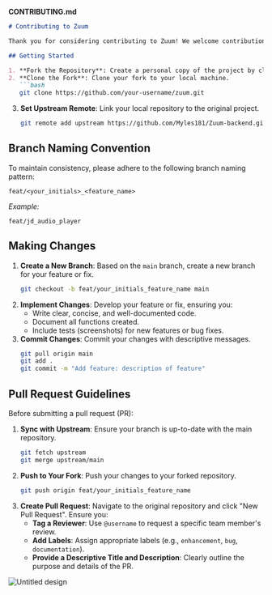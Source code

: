 **CONTRIBUTING.md**

```markdown
# Contributing to Zuum

Thank you for considering contributing to Zuum! We welcome contributions that enhance the platform and foster a vibrant community.

## Getting Started

1. **Fork the Repository**: Create a personal copy of the project by clicking the "Fork" button.
2. **Clone the Fork**: Clone your fork to your local machine.
   ```bash
   git clone https://github.com/your-username/zuum.git
   ```
3. **Set Upstream Remote**: Link your local repository to the original project.
   ```bash
   git remote add upstream https://github.com/Myles181/Zuum-backend.git
   ```

## Branch Naming Convention

To maintain consistency, please adhere to the following branch naming pattern:

```
feat/<your_initials>_<feature_name>
```

*Example:*
```
feat/jd_audio_player
```

## Making Changes

1. **Create a New Branch**: Based on the `main` branch, create a new branch for your feature or fix.
   ```bash
   git checkout -b feat/your_initials_feature_name main
   ```
2. **Implement Changes**: Develop your feature or fix, ensuring you:
   - Write clear, concise, and well-documented code.
   - Document all functions created.
   - Include tests (screenshots) for new features or bug fixes.
3. **Commit Changes**: Commit your changes with descriptive messages.
   ```bash
   git pull origin main
   git add .
   git commit -m "Add feature: description of feature"
   ```

## Pull Request Guidelines

Before submitting a pull request (PR):

1. **Sync with Upstream**: Ensure your branch is up-to-date with the main repository.
   ```bash
   git fetch upstream
   git merge upstream/main
   ```
2. **Push to Your Fork**: Push your changes to your forked repository.
   ```bash
   git push origin feat/your_initials_feature_name
   ```
3. **Create Pull Request**: Navigate to the original repository and click "New Pull Request". Ensure you:
   - **Tag a Reviewer**: Use `@username` to request a specific team member's review.
   - **Add Labels**: Assign appropriate labels (e.g., `enhancement`, `bug`, `documentation`).
   - **Provide a Descriptive Title and Description**: Clearly outline the purpose and details of the PR.


![Untitled design](https://github.com/user-attachments/assets/6b5963c9-a308-4383-9d73-671e65e67839)
